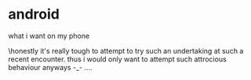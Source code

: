 # android
what i want on my phone




\\honestly it's really tough to attempt to try such an undertaking at such a recent encounter. thus i would only want to attempt such attrocious behaviour anyways -_- ....





